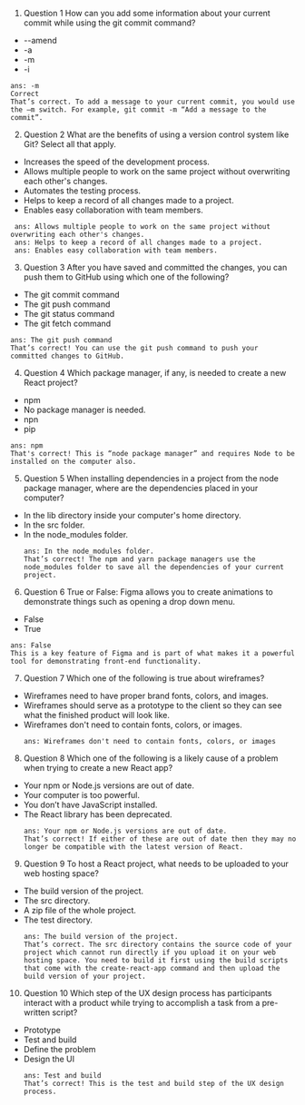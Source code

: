 1. Question 1
How can you add some information about your current commit while using the git commit command?
 - --amend
 - -a
 - -m
 - -i
```
ans: -m
Correct
That’s correct. To add a message to your current commit, you would use the –m switch. For example, git commit -m “Add a message to the commit”.
```
2. Question 2
What are the benefits of using a version control system like Git? Select all that apply. 
- Increases the speed of the development process.
- Allows multiple people to work on the same project without overwriting each other's changes.
- Automates the testing process.
- Helps to keep a record of all changes made to a project.
- Enables easy collaboration with team members.
```
 ans: Allows multiple people to work on the same project without overwriting each other's changes.
 ans: Helps to keep a record of all changes made to a project.
 ans: Enables easy collaboration with team members.
```

3. Question 3
After you have saved and committed the changes, you can push them to GitHub using which one of the following?
 - The git commit command
 - The git push command
 - The git status command
 - The git fetch command
 ```
 ans: The git push command
 That’s correct! You can use the git push command to push your committed changes to GitHub.
 ```
4. Question 4
Which package manager, if any, is needed to create a new React project?
 - npm
 - No package manager is needed.
 - npn
 - pip
 ```
 ans: npm
 That's correct! This is “node package manager” and requires Node to be installed on the computer also.
 ```
5. Question 5
When installing dependencies in a project from the node package manager, where are the dependencies placed in your computer? 
 - In the lib directory inside your computer's home directory.
 - In the src folder.
 - In the node_modules folder.
    ```
    ans: In the node_modules folder.
    That’s correct! The npm and yarn package managers use the node_modules folder to save all the dependencies of your current project. 
    ```
6. Question 6
True or False: Figma allows you to create animations to demonstrate things such as opening a drop down menu. 
 - False 
 - True
 ```
 ans: False
 This is a key feature of Figma and is part of what makes it a powerful tool for demonstrating front-end functionality.
 ```

7. Question 7
Which one of the following is true about wireframes?
 - Wireframes need to have proper brand fonts, colors, and images.
 - Wireframes should serve as a prototype to the client so they can see what the finished product will look like.
 - Wireframes don't need to contain fonts, colors, or images.
    ```
    ans: Wireframes don't need to contain fonts, colors, or images
    ```
8. Question 8
Which one of the following is a likely cause of a problem when trying to create a new React app?
 - Your npm or Node.js versions are out of date.
 - Your computer is too powerful.
 - You don’t have JavaScript installed.
 - The React library has been deprecated.
    ```
    ans: Your npm or Node.js versions are out of date.
    That’s correct! If either of these are out of date then they may no longer be compatible with the latest version of React.
    ```
9. Question 9
To host a React project, what needs to be uploaded to your web hosting space? 
 - The build version of the project.
 - The src directory.
 - A zip file of the whole project.
 - The test directory.
    ```
    ans: The build version of the project.
    That’s correct. The src directory contains the source code of your project which cannot run directly if you upload it on your web hosting space. You need to build it first using the build scripts that come with the create-react-app command and then upload the build version of your project. 
    ```
10. Question 10
Which step of the UX design process has participants interact with a product while trying to accomplish a task from a pre-written script?
 - Prototype
 - Test and build
 - Define the problem
 - Design the UI
    ```
    ans: Test and build
    That’s correct! This is the test and build step of the UX design process. 
    ```
